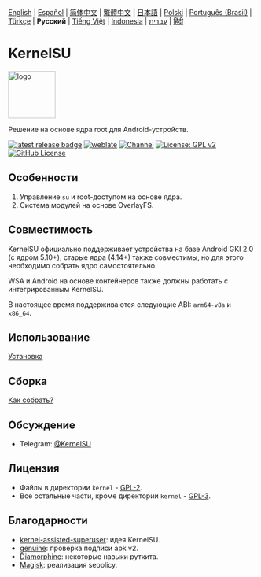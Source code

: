 [English](README.md) | [Español](README_ES.md) | [简体中文](README_CN.md) | [繁體中文](README_TW.md) | [日本語](README_JP.md) | [Polski](README_PL.md) | [Português (Brasil)](README_PT-BR.md) | [Türkçe](README_TR.md) | **Русский** | [Tiếng Việt](README_VI.md) | [Indonesia](README_ID.md) | [עברית](README_IW.md) | [हिंदी](README_IN.md)

# KernelSU

<img src="https://kernelsu.org/logo.png" style="width: 96px;" alt="logo">

Решение на основе ядра root для Android-устройств.

[![latest release badge](https://img.shields.io/github/v/release/tiann/KernelSU?label=Release&logo=github)](https://github.com/tiann/KernelSU/releases/latest)
[![weblate](https://img.shields.io/badge/Localization-Weblate-teal?logo=weblate)](https://hosted.weblate.org/engage/kernelsu)
[![Channel](https://img.shields.io/badge/Follow-Telegram-blue.svg?logo=telegram)](https://t.me/KernelSU)
[![License: GPL v2](https://img.shields.io/badge/License-GPL%20v2-orange.svg?logo=gnu)](https://www.gnu.org/licenses/old-licenses/gpl-2.0.en.html)
[![GitHub License](https://img.shields.io/github/license/tiann/KernelSU?logo=gnu)](/LICENSE)

## Особенности

1. Управление `su` и root-доступом на основе ядра.
2. Система модулей на основе OverlayFS.

## Совместимость

KernelSU официально поддерживает устройства на базе Android GKI 2.0 (с ядром 5.10+), старые ядра (4.14+) также совместимы, но для этого необходимо собрать ядро самостоятельно.

WSA и Android на основе контейнеров также должны работать с интегрированным KernelSU.

В настоящее время поддерживаются следующие ABI: `arm64-v8a` и `x86_64`.

## Использование

[Установка](https://kernelsu.org/ru_RU/guide/installation.html)

## Сборка

[Как собрать?](https://kernelsu.org/ru_RU/guide/how-to-build.html)

## Обсуждение

- Telegram: [@KernelSU](https://t.me/KernelSU)

## Лицензия

- Файлы в директории `kernel` - [GPL-2](https://www.gnu.org/licenses/old-licenses/gpl-2.0.en.html).
- Все остальные части, кроме директории `kernel` - [GPL-3](https://www.gnu.org/licenses/gpl-3.0.html).

## Благодарности

- [kernel-assisted-superuser](https://git.zx2c4.com/kernel-assisted-superuser/about/): идея KernelSU.
- [genuine](https://github.com/brevent/genuine/): проверка подписи apk v2.
- [Diamorphine](https://github.com/m0nad/Diamorphine): некоторые навыки руткита.
- [Magisk](https://github.com/topjohnwu/Magisk): реализация sepolicy.
